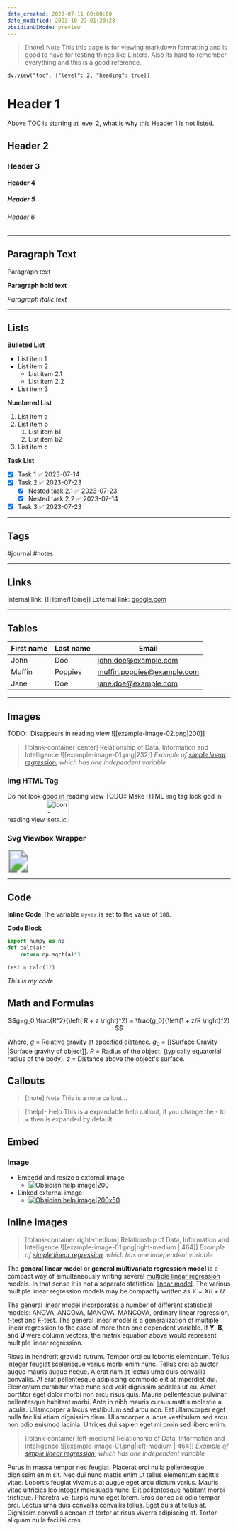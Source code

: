 ```yaml
---
date_created: 2023-07-11 00:00:00
date_modified: 2023-10-29 01:20:28
obsidianUIMode: preview
---
```


>[!note] Note
>This this page is for viewing markdown formatting and is good to have for testing things like Linters. Also its hard to remember everything and this is a good reference.

```dataviewjs
dv.view("toc", {"level": 2, "heading": true})
```

# Header 1

Above TOC is starting at level 2, what is why this Header 1 is not listed.

## Header 2

### Header 3

#### Header 4

##### Header 5

###### Header 6

---

## Paragraph Text

Paragraph text

**Paragraph bold text**

_Paragraph italic text_

---

## Lists

**Bulleted List**

- List item 1
- List item 2
	- List item 2.1
	- List item 2.2
- List item 3

**Numbered List**

1. List item a
2. List item b
	1. List item b1
	2. List item b2
3. List item c

**Task List**

- [x] Task 1 ✅ 2023-07-14
- [x] Task 2 ✅ 2023-07-23
	- [x] Nested task 2.1 ✅ 2023-07-23
	- [x] Nested task 2.2 ✅ 2023-07-14
- [x] Task 3 ✅ 2023-07-23

---

## Tags

#journal #notes

---

## Links

Internal link: [[Home/Home]]
External link: [google.com](https://www.google.com/)

---

## Tables

| First name | Last name | Email                      |
| ---------- | --------- | -------------------------- |
| John       | Doe       | john.doe@example.com       |
| Muffin     | Poppies   | muffin.poppies@example.com |
| Jane       | Doe       | jane.doe@example.com       |

---

## Images

TODO:: Disappears in reading view
![[example-image-02.png|200]]

>[!blank-container|center] Relationship of Data, Information and Intelligence
>![[example-image-01.png|232]]
>_Example of [simple linear regression](https://en.wikipedia.org/wiki/Simple_linear_regression "Simple linear regression"), which has one independent variable_

### Img HTML Tag

Do not look good in reading view
TODO:: Make HTML img tag look god in reading view
<img src="https://icon.horse/icon/icon-sets.iconify.design" height="50" width="50" title="icon-sets.iconify.design favicon">

### Svg Viewbox Wrapper

<svg xmlns="http://www.w3.org/2000/svg" width="50" height="50" viewBox="0 0 50 50"><image href="https://icon.horse/icon/icon-sets.iconify.design" height="50" width="50" /></svg>

---

## Code

**Inline Code**
The variable `myvar` is set to the value of `100`.

**Code Block**

```python
import numpy as np
def calc(a):
	return np.sqrt(a)*3

test = calc(12)
```

_This is my code_

## Math and Formulas

$$g=g_0 \frac{R^2}{\left( R + z \right)^2} = \frac{g_0}{\left(1 + z/R \right)^2} $$

Where,
$g$ = Relative gravity at specified distance.
$g_0$ = [[Surface Gravity |Surface gravity of object]].
$R$ = Radius of the object. (typically equatorial radius of the body).
$z$ = Distance above the object's surface.

## Callouts

>[!note] Note
>This is a note callout...

>[!help]- Help
>This is a expandable help callout, if you change the - to + then is expanded by default.

## Embed

### Image

- Embedd and resize a external image
	- ![Obsidian help image|200](https://publish-01.obsidian.md/access/f786db9fac45774fa4f0d8112e232d67/Attachments/obsidian-lockup-help.svg)
- Linked external image
	- [![Obsidian help image|200x50](https://publish-01.obsidian.md/access/f786db9fac45774fa4f0d8112e232d67/Attachments/obsidian-lockup-help.svg)](https://help.obsidian.md/Linking+notes+and+files/Embedding+files)

## Inline Images

>[!blank-container|right-medium] Relationship of Data, Information and Intelligence
>![[example-image-01.png|right-medium | 464]]
>_Example of [simple linear regression](https://en.wikipedia.org/wiki/Simple_linear_regression "Simple linear regression"), which has one independent variable_

The **general linear model** or **general multivariate regression model** is a compact way of simultaneously writing several [multiple linear regression](https://en.wikipedia.org/wiki/Multiple_linear_regression "Multiple linear regression") models. In that sense it is not a separate statistical [linear model](https://en.wikipedia.org/wiki/Linear_model "Linear model"). The various multiple linear regression models may be compactly written as $Y=XB + U$

The general linear model incorporates a number of different statistical models: ANOVA, ANCOVA, MANOVA, MANCOVA, ordinary linear regression, _t_-test and _F_-test. The general linear model is a generalization of multiple linear regression to the case of more than one dependent variable. If **Y**, **B**, and **U** were column vectors, the matrix equation above would represent multiple linear regression.

Risus in hendrerit gravida rutrum. Tempor orci eu lobortis elementum. Tellus integer feugiat scelerisque varius morbi enim nunc. Tellus orci ac auctor augue mauris augue neque. A erat nam at lectus urna duis convallis convallis. At erat pellentesque adipiscing commodo elit at imperdiet dui. Elementum curabitur vitae nunc sed velit dignissim sodales ut eu. Amet porttitor eget dolor morbi non arcu risus quis. Mauris pellentesque pulvinar pellentesque habitant morbi. Ante in nibh mauris cursus mattis molestie a iaculis. Ullamcorper a lacus vestibulum sed arcu non. Est ullamcorper eget nulla facilisi etiam dignissim diam. Ullamcorper a lacus vestibulum sed arcu non odio euismod lacinia. Ultrices dui sapien eget mi proin sed libero enim.

>[!blank-container|left-medium] Relationship of Data, Information and Intelligence
>![[example-image-01.png|left-medium | 464]]
>_Example of [simple linear regression](https://en.wikipedia.org/wiki/Simple_linear_regression "Simple linear regression"), which has one independent variable_

Purus in massa tempor nec feugiat. Placerat orci nulla pellentesque dignissim enim sit. Nec dui nunc mattis enim ut tellus elementum sagittis vitae. Lobortis feugiat vivamus at augue eget arcu dictum varius. Mauris vitae ultricies leo integer malesuada nunc. Elit pellentesque habitant morbi tristique. Pharetra vel turpis nunc eget lorem. Eros donec ac odio tempor orci. Lectus urna duis convallis convallis tellus. Eget duis at tellus at. Dignissim convallis aenean et tortor at risus viverra adipiscing at. Tortor aliquam nulla facilisi cras.
